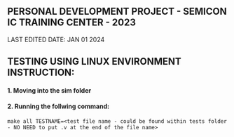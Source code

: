 ## PERSONAL DEVELOPMENT PROJECT - SEMICON IC TRAINING CENTER - 2023
LAST EDITED DATE: JAN 01 2024

## TESTING USING LINUX ENVIRONMENT INSTRUCTION:
#### 1. Moving into the sim folder
#### 2. Running the follwing command:
```
make all TESTNAME=<test file name - could be found within tests folder - NO NEED to put .v at the end of the file name>
```
